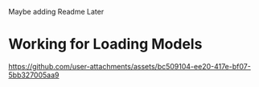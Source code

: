 Maybe adding Readme Later 

# Working for Loading Models 


https://github.com/user-attachments/assets/bc509104-ee20-417e-bf07-5bb327005aa9

